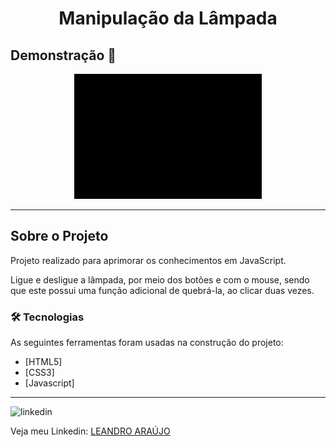 <h1 style="text-align: center; font-weight: bold;">Manipulação da Lâmpada</h1>

## Demonstração 📸

<div align="center" >
  <img src="_imagens/lampada.gif" alt="demo-web" width="300" height="200">
</div>

---

## Sobre o Projeto

Projeto realizado para aprimorar os conhecimentos em JavaScript.

Ligue e desligue a lâmpada, por meio dos botões e com o mouse, sendo que este possui uma função adicional de quebrá-la, ao clicar duas vezes. 

### 🛠 Tecnologias

As seguintes ferramentas foram usadas na construção do projeto:

- [HTML5]
- [CSS3]
- [Javascript]
---

<img src="https://github.com/leandro-araujo-silva/Proffy-FullStack/raw/master/github/linkedin.png" alt="linkedin" height="50">
<br />

Veja meu Linkedin: [LEANDRO ARAÚJO](http://www.linkedin.com/in/leandro-ara%C3%BAjo-da-silva-1660631b9)